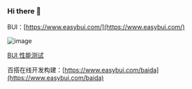 ### Hi there 👋

BUI：[https://www.easybui.com/](https://www.easybui.com/) 

![image](https://github.com/imouou/imouou/assets/8435328/35e3e4c5-9f05-4ef4-9a8f-d020f483aac1)


[BUI 性能测试](https://www.easybui.com/bui-test/index.html)

百搭在线开发构建：[https://www.easybui.com/baida](https://www.easybui.com/baida)

<!--
**imouou/imouou** is a ✨ _special_ ✨ repository because its `README.md` (this file) appears on your GitHub profile.

Here are some ideas to get you started:

- 🔭 I’m currently working on ...
- 🌱 I’m currently learning ...
- 👯 I’m looking to collaborate on ...
- 🤔 I’m looking for help with ...
- 💬 Ask me about ...
- 📫 How to reach me: ...
- 😄 Pronouns: ...
- ⚡ Fun fact: ...
-->
